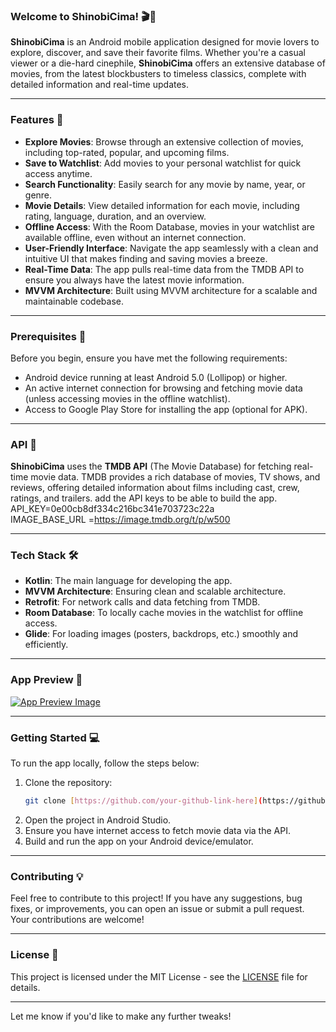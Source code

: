 

### Welcome to **ShinobiCima**! 🎬🍿  

**ShinobiCima** is an Android mobile application designed for movie lovers to explore, discover, and save their favorite films. Whether you're a casual viewer or a die-hard cinephile, **ShinobiCima** offers an extensive database of movies, from the latest blockbusters to timeless classics, complete with detailed information and real-time updates.  

---

### Features 🌟  

- **Explore Movies**: Browse through an extensive collection of movies, including top-rated, popular, and upcoming films.
- **Save to Watchlist**: Add movies to your personal watchlist for quick access anytime.
- **Search Functionality**: Easily search for any movie by name, year, or genre.
- **Movie Details**: View detailed information for each movie, including rating, language, duration, and an overview.
- **Offline Access**: With the Room Database, movies in your watchlist are available offline, even without an internet connection.
- **User-Friendly Interface**: Navigate the app seamlessly with a clean and intuitive UI that makes finding and saving movies a breeze.
- **Real-Time Data**: The app pulls real-time data from the TMDB API to ensure you always have the latest movie information.
- **MVVM Architecture**: Built using MVVM architecture for a scalable and maintainable codebase.

---

### Prerequisites 🎯  
Before you begin, ensure you have met the following requirements:
- Android device running at least Android 5.0 (Lollipop) or higher.
- An active internet connection for browsing and fetching movie data (unless accessing movies in the offline watchlist).
- Access to Google Play Store for installing the app (optional for APK).

---

### API 🔗  
**ShinobiCima** uses the **TMDB API** (The Movie Database) for fetching real-time movie data. TMDB provides a rich database of movies, TV shows, and reviews, offering detailed information about films including cast, crew, ratings, and trailers. 
add the API keys to be able to build the app.  
API_KEY=0e00cb8df334c216bc341e703723c22a  
IMAGE_BASE_URL =https://image.tmdb.org/t/p/w500

---

### Tech Stack 🛠️  
- **Kotlin**: The main language for developing the app.
- **MVVM Architecture**: Ensuring clean and scalable architecture.
- **Retrofit**: For network calls and data fetching from TMDB.
- **Room Database**: To locally cache movies in the watchlist for offline access.
- **Glide**: For loading images (posters, backdrops, etc.) smoothly and efficiently.

---

### App Preview 📲  
[![App Preview Image](your-image-link-here)](https://github.com/user-attachments/assets/a1f313cf-cc62-4e31-a9e2-34b2b5e82158
)

---

### Getting Started 💻  
To run the app locally, follow the steps below:
1. Clone the repository:
   ```bash
   git clone [https://github.com/your-github-link-here](https://github.com/ShinobiBoi/Shinobi_Cima)
   ```
2. Open the project in Android Studio.
3. Ensure you have internet access to fetch movie data via the API.
4. Build and run the app on your Android device/emulator.

---

### Contributing 💡  
Feel free to contribute to this project! If you have any suggestions, bug fixes, or improvements, you can open an issue or submit a pull request. Your contributions are welcome!

---

### License 📄  
This project is licensed under the MIT License - see the [LICENSE](LICENSE) file for details.

---

Let me know if you'd like to make any further tweaks!

